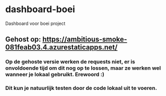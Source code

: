 # dashboard-boei

Dashboard voor boei project

##  Gehost op: https://ambitious-smoke-081feab03.4.azurestaticapps.net/
###  Op de gehoste versie werken de requests niet, er is onvoldoende tijd om dit nog op te lossen, maar ze werken wel wanneer je lokaal gebruikt. Erewoord :)
###  Dit kun je natuurlijk testen door de code lokaal uit te voeren.
